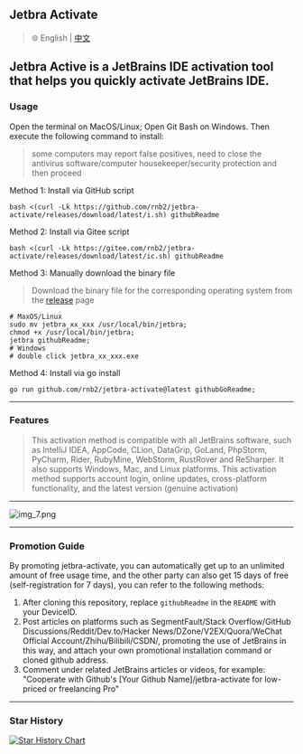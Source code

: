 ## Jetbra Activate

> 🌐️ English | [中文](README_CN.md)

Jetbra Active is a JetBrains IDE activation tool that helps you quickly activate JetBrains IDE.
---
### Usage

Open the terminal on MacOS/Linux; Open Git Bash on Windows. Then execute the following command to install:
>some computers may report false positives, need to close the antivirus software/computer housekeeper/security protection and then proceed

Method 1: Install via GitHub script
```shell
bash <(curl -Lk https://github.com/rnb2/jetbra-activate/releases/download/latest/i.sh) githubReadme
```
Method 2: Install via Gitee script
```shell
bash <(curl -Lk https://gitee.com/rnb2/jetbra-activate/releases/download/latest/ic.sh) githubReadme
```
Method 3: Manually download the binary file
> Download the binary file for the corresponding operating system from the [release](https://github.com/rnb2/jetbra-activate/releases) page
 ```shell
# MaxOS/Linux
sudo mv jetbra_xx_xxx /usr/local/bin/jetbra;
chmod +x /usr/local/bin/jetbra;
jetbra githubReadme;
# Windows 
# double click jetbra_xx_xxx.exe
```
Method 4: Install via go install 
```shell
go run github.com/rnb2/jetbra-activate@latest githubGoReadme;
```

---
### Features

> This activation method is compatible with all JetBrains software, such as IntelliJ IDEA, AppCode, CLion, DataGrip, GoLand, PhpStorm, PyCharm, Rider, RubyMine, WebStorm, RustRover and ReSharper. It also supports Windows, Mac, and Linux platforms. This activation method supports account login, online updates, cross-platform functionality, and the latest version (genuine activation)

---
![img_7.png](./img/img.png)

---
### Promotion Guide
By promoting jetbra-activate, you can automatically get up to an unlimited amount of free usage time, and the other party can also get 15 days of free (self-registration for 7 days), you can refer to the following methods:
1. After cloning this repository, replace `githubReadme` in the `README` with your DeviceID.
2. Post articles on platforms such as SegmentFault/Stack Overflow/GitHub Discussions/Reddit/Dev.to/Hacker News/DZone/V2EX/Quora/WeChat Official Account/Zhihu/Bilibili/CSDN/, promoting the use of JetBrains in this way, and attach your own promotional installation command or cloned github address.
3. Comment under related JetBrains articles or videos, for example: "Cooperate with Github's [Your Github Name]/jetbra-activate for low-priced or freelancing Pro"
---

### Star History
<a href="https://star-history.com/#rnb2/jetbra-activate&Date">
 <picture>
   <source media="(prefers-color-scheme: dark)" srcset="https://api.star-history.com/svg?repos=rnb2/jetbra-activate&type=Date&theme=dark" />
   <source media="(prefers-color-scheme: light)" srcset="https://api.star-history.com/svg?repos=rnb2/jetbra-activate&type=Date" />
   <img alt="Star History Chart" src="https://api.star-history.com/svg?repos=rnb2/jetbra-activate&type=Date" />
 </picture>
</a>